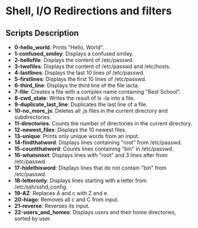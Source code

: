 # Shell, I/O Redirections and filters

## Scripts Description
* **0-hello_world**: Prints "Hello, World".
* **1-confused_smiley**: Displays a confused smiley.
* **2-hellofile**: Displays the content of /etc/passwd.
* **3-twofiles**: Displays the content of /etc/passwd and /etc/hosts.
* **4-lastlines**: Displays the last 10 lines of /etc/passwd.
* **5-firstlines**: Displays the first 10 lines of /etc/passwd.
* **6-third_line**: Displays the third line of the file iacta.
* **7-file**: Creates a file with a complex name containing "Best School".
* **8-cwd_state**: Writes the result of ls -la into a file.
* **9-duplicate_last_line**: Duplicates the last line of a file.
* **10-no_more_js**: Deletes all .js files in the current directory and subdirectories.
* **11-directories**: Counts the number of directories in the current directory.
* **12-newest_files**: Displays the 10 newest files.
* **13-unique**: Prints only unique words from an input.
* **14-findthatword**: Displays lines containing "root" from /etc/passwd.
* **15-countthatword**: Counts lines containing "bin" in /etc/passwd.
* **16-whatsnext**: Displays lines with "root" and 3 lines after from /etc/passwd.
* **17-hidethisword**: Displays lines that do not contain "bin" from /etc/passwd.
* **18-letteronly**: Displays lines starting with a letter from /etc/ssh/sshd_config.
* **19-AZ**: Replaces A and c with Z and e.
* **20-hiago**: Removes all c and C from input.
* **21-reverse**: Reverses its input.
* **22-users_and_homes**: Displays users and their home directories, sorted by user.
